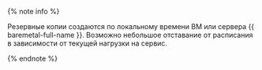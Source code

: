 {% note info %}

Резервные копии создаются по локальному времени ВМ или сервера {{ baremetal-full-name }}. Возможно небольшое отставание от расписания в зависимости от текущей нагрузки на сервис.

{% endnote %}
